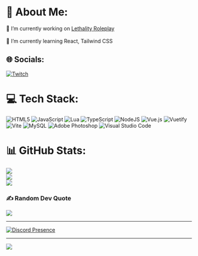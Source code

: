 # 💫 About Me:
🔭 I’m currently working on [Lethality Roleplay](https://discord.gg/lethalityroleplay)<br><br>🌱 I’m currently learning React, Tailwind CSS


## 🌐 Socials:
[![Twitch](https://img.shields.io/badge/Twitch-%239146FF.svg?logo=Twitch&logoColor=white)](https://twitch.tv/Svampbob) 

# 💻 Tech Stack:
![HTML5](https://img.shields.io/badge/html5-%23E34F26.svg?style=for-the-badge&logo=html5&logoColor=white) ![JavaScript](https://img.shields.io/badge/javascript-%23323330.svg?style=for-the-badge&logo=javascript&logoColor=%23F7DF1E) ![Lua](https://img.shields.io/badge/lua-%232C2D72.svg?style=for-the-badge&logo=lua&logoColor=white) ![TypeScript](https://img.shields.io/badge/typescript-%23007ACC.svg?style=for-the-badge&logo=typescript&logoColor=white) ![NodeJS](https://img.shields.io/badge/node.js-6DA55F?style=for-the-badge&logo=node.js&logoColor=white) ![Vue.js](https://img.shields.io/badge/vue.js-%2335495e.svg?style=for-the-badge&logo=vuedotjs&logoColor=%234FC08D) ![Vuetify](https://img.shields.io/badge/Vuetify-1867C0?style=for-the-badge&logo=vuetify&logoColor=AEDDFF) ![Vite](https://img.shields.io/badge/vite-%23646CFF.svg?style=for-the-badge&logo=vite&logoColor=white) ![MySQL](https://img.shields.io/badge/mysql-%2300000f.svg?style=for-the-badge&logo=mysql&logoColor=white) ![Adobe Photoshop](https://img.shields.io/badge/adobe%20photoshop-%2331A8FF.svg?style=for-the-badge&logo=adobe%20photoshop&logoColor=white) ![Visual Studio Code](https://img.shields.io/badge/Vscode-007ACC?style=for-the-badge&logo=visualstudiocode&logoColor=white)
# 📊 GitHub Stats:
![](https://github-readme-stats.vercel.app/api?username=SvampbobDev&theme=vue-dark&hide_border=false&include_all_commits=false&count_private=true)<br/>
![](https://github-readme-streak-stats.herokuapp.com/?user=SvampbobDev&theme=vue-dark&hide_border=false)<br/>
![](https://github-readme-stats.vercel.app/api/top-langs/?username=SvampbobDev&theme=vue-dark&hide_border=false&include_all_commits=false&count_private=true&layout=compact)

### ✍️ Random Dev Quote
![](https://quotes-github-readme.vercel.app/api?type=horizontal&theme=radical)

---
[![Discord Presence](https://lanyard.cnrad.dev/api/654967079811678239?animated=:bool)](https://discord.com/users/654967079811678239?animated=:bool)

---
[![](https://visitcount.itsvg.in/api?id=SvampbobDev&icon=0&color=0)](https://visitcount.itsvg.in)

<!-- Proudly created with GPRM ( https://gprm.itsvg.in ) -->
